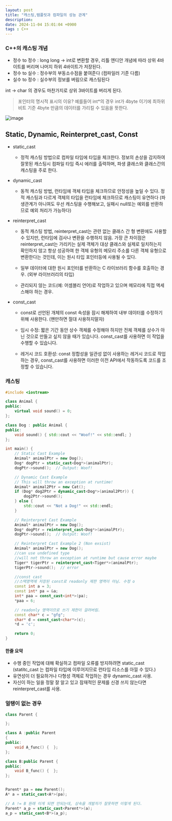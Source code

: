 ```yaml
---
layout: post
title: "캐스팅,탬플릿과 컴파일의 성능 관계"
description:
date: 2024-11-04 15:01:04 +0900
tags : C++
---
```

### C++의 캐스팅 개념

- 정수 to 정수 : long long -> int로 변환할 경우, 리틀 엔디안 개념에 따라 상위 4바이트를 버리며 나머지 하위 4바이트가 저장된다.
- 정수 to 실수 : 정수부의 부동소수점을 붙여준다 (컴파일러 기준 다름)
- 실수 to 정수 : 실수부의 정보를 버림으로 캐스팅된다

int -> char 의 경우도 마찬가지로 상위 3바이트를 버리게 된다.

>포인터의 명시적 표시의 이유?
>예를들어 int*의 경우 int가 4byte 이기에 최하위 비트 기준 4byte 만큼의 데이터를 가리킬 수 있음을 뜻한다.

![image](https://github.com/rech4210/rech4210.github.io/assets/65288322/6e23c35f-005c-4655-8fb1-c1a5c72567d9)



## Static, Dynamic, Reinterpret_cast, Const
- static_cast
	- 정적 캐스팅 방법으로 컴파일 타임에 타입을 체크한다. 정보의 손상을 감지하여 잘못된 캐스팅시 컴파일 타임 즉시 에러를 출력하며, 파생 클래스와 클래스간의 캐스팅을 주로 한다.

- dynamic_cast
	- 동적 캐스팅 방법, 런타임에 객체 타입을 체크하므로 안정성을 높일 수 있다. 정적 캐스팅과 다르게 객체의 타입을 런타임에 체크하므로 캐스팅이 유연하다 (파생관계가 아니여도 우선 캐스팅을 수행해보고, 실패시 null또는 예외를 반환하므로 예외 처리가 가능하다)

- reinterpret_cast
	- 동적 캐스팅 방법,  reinterpret_cast는 관련 없는 클래스 간 형 변환에도 사용할 수 있지만, 런타임에 검사나 변환을 수행하지 않음.   가장 큰 차이점은 reinterpret_cast는 가리키는 실제 객체가 대상 클래스와 실제로 일치하는지 확인하지 않고 항상 성공하여 한 객체 유형의 메모리 주소를 다른 객체 유형으로 변환한다는 것인데, 이는 원시 타입 포인터등에 사용될 수 있다.

	-  일부 데이터에 대한 원시 포인터를 반환하는 C 라이브러리 함수를 호출하는 경우.  (외부 라이브러리의 타입)
	-  관리되지 않는 코드(예: 어셈블리 언어)로 작업하고 있으며 메모리에 직접 액세스해야 하는 경우.

- const_cast
	- const로 선언된 개체의 const 속성을 잠시 해제하여 내부 데이터를 수정하기 위해 사용한다.   (왠만하면 절대 사용하지말자)
	- 임시 수정: 짧은 기간 동안 상수 객체를 수정해야 하지만 전체 객체를 상수가 아닌 것으로 만들고 싶지 않을 때가 있습니다. const_cast를 사용하면 이 작업을 수행할 수 있습니다.

	- 레거시 코드 호환성: const 정합성을 일관성 없이 사용하는 레거시 코드로 작업하는 경우, const_cast를 사용하면 이러한 이전 API에서 작동하도록 코드를 조정할 수 있습니다.



### 캐스팅

```cpp
#include <iostream>

class Animal {
public:
    virtual void sound() = 0;
};

class Dog : public Animal {
public:
    void sound() { std::cout << "Woof!" << std::endl; }
};

int main() {
    // Static Cast Example
    Animal* animalPtr = new Dog();
    Dog* dogPtr = static_cast<Dog*>(animalPtr);
    dogPtr->sound();  // Output: Woof!

    // Dynamic Cast Example
    // This will throw an exception at runtime!
    Animal* animal2Ptr = new Cat();  
    if (Dog* dog2Ptr = dynamic_cast<Dog*>(animal2Ptr)) {
        dog2Ptr->sound();
    } else {
        std::cout << "Not a Dog!" << std::endl;
    }

	// Reinterpret Cast Example
    Animal* animalPtr = new Dog();
    Dog* dogPtr = reinterpret_cast<Dog*>(animalPtr);
    dogPtr->sound();  // Output: Woof!

	// Reinterpret Cast Example 2 (Non exsist)
    Animal* animalPtr = new Dog();
    //can use undefined type
    //will not throw an exception at runtime but cause error maybe
    Tiger* tigerPtr = reinterpret_cast<Tiger*>(animalPtr);
    tigerPtr->sound();  // error

	//const cast
	//스택영역에 저장된 const로 readonly 제한 영역이 아님. 수정 o
	const int a = 3;
	const int* pa = &a;
	int* paa = const_cast<int*>(pa);
	*paa = 6;

	// readonly 영역이므로 쓰기 제한이 걸려버림.
	const char* c = "gfg";
	char* d = const_cast<char*>(c);
	*d = 'c';

    return 0;
}
```


#### 한줄 요악

* 수행 중인 작업에 대해 확실하고 컴파일 오류를 방지하려면 static_cast (statitc_cast 는 컴파일 타입에 이루어지므로 런타임 리소스를 아낄 수 있다.)
* 유연성이 더 필요하거나 다형성 객체로 작업하는 경우 dynamic_cast 사용.
* 자신이 하는 일을 정말 잘 알고 있고 잠재적인 문제를 신경 쓰지 않는다면 reinterpret_cast를 사용.

### 얼탱이 없는 경우

```cpp
class Parent {

};

class A :public Parent
{
public:
    void A_func() {  };
};

class B:public Parent {
public:
    void B_func() {  };
};


Parent* pa = new Parent();
A* a = static_cast<A*>(pa);

// A != B 원래 이게 되면 안되는데, 상속을 개발자가 잘못하면 이렇게 된다.
Parent* a_p = static_cast<Parent*>(a);
a_p = static_cast<B*>(a_p);


```
